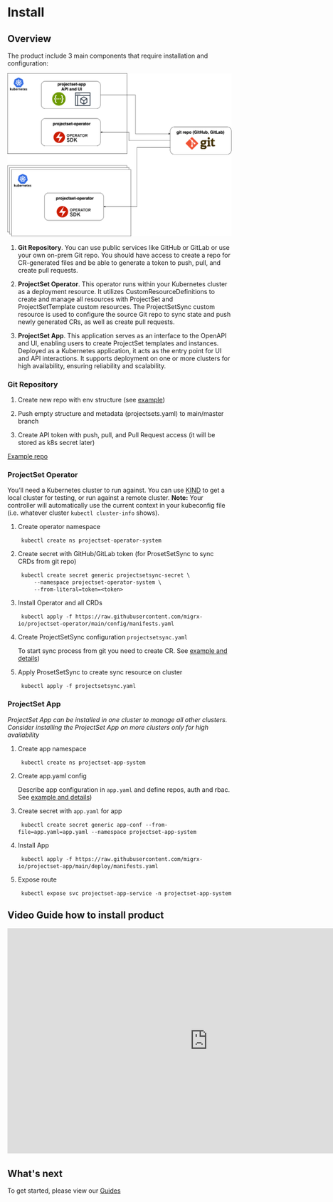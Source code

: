 # Install

## Overview

The product include 3 main components that require installation and configuration:

![Overview](./img/install_app.png)

1. **Git Repository**. You can use public services like GitHub or GitLab or use your own on-prem Git repo. You should have access to create a repo for CR-generated files and be able to generate a token to push, pull, and create pull requests.

2. **ProjectSet Operator**. This operator runs within your Kubernetes cluster as a deployment resource. It utilizes CustomResourceDefinitions to create and manage all resources with ProjectSet and ProjectSetTemplate custom resources. The ProjectSetSync custom resource is used to configure the source Git repo to sync state and push newly generated CRs, as well as create pull requests.

3. **ProjectSet App**. This application serves as an interface to the OpenAPI and UI, enabling users to create ProjectSet templates and instances. Deployed as a Kubernetes application, it acts as the entry point for UI and API interactions. It supports deployment on one or more clusters for high availability, ensuring reliability and scalability.

### Git Repository

1. Create new repo with env structure (see [example](./git.md))

2. Push empty structure and metadata (projectsets.yaml) to main/master branch

3. Create API token with push, pull, and Pull Request access (it will be stored as k8s secret later)

[Example repo](https://github.com/migrx-io/projectset-crds)

### ProjectSet Operator

You’ll need a Kubernetes cluster to run against. You can use [KIND](https://sigs.k8s.io/kind) to get a local cluster for testing, or run against a remote cluster.
**Note:** Your controller will automatically use the current context in your kubeconfig file (i.e. whatever cluster `kubectl cluster-info` shows).


1. Create operator namespace

        kubectl create ns projectset-operator-system

2. Create secret with GitHub/GitLab token (for ProsetSetSync to sync CRDs from git repo)

        kubectl create secret generic projectsetsync-secret \
            --namespace projectset-operator-system \
            --from-literal=token=<token>

3. Install Operator and all CRDs

        kubectl apply -f https://raw.githubusercontent.com/migrx-io/projectset-operator/main/config/manifests.yaml

4. Create ProjectSetSync configuration `projectsetsync.yaml`

    To start sync process from git you need to create CR.  See [example and details](/resources/#projectsetsync))

5. Apply ProsetSetSync to create sync resource on cluster


        kubectl apply -f projectsetsync.yaml


### ProjectSet App

*ProjectSet App can be installed in one cluster to manage all other clusters. Consider installing the ProjectSet App on more clusters only for high availability*


1. Create app namespace

        kubectl create ns projectset-app-system

2. Create app.yaml config

    Describe app configuration in `app.yaml` and define repos, auth and rbac. See [example and details](/app/#configuration))


3. Create secret with `app.yaml` for app

        kubectl create secret generic app-conf --from-file=app.yaml=app.yaml --namespace projectset-app-system

4. Install App

        kubectl apply -f https://raw.githubusercontent.com/migrx-io/projectset-app/main/deploy/manifests.yaml

5. Expose route 

        kubectl expose svc projectset-app-service -n projectset-app-system


## Video Guide how to install product

<iframe width="900" height="506" src="https://www.youtube.com/embed/lJ5iwvlds5M" frameborder="0" allow="accelerometer; autoplay; clipboard-write; encrypted-media; gyroscope; picture-in-picture; web-share" referrerpolicy="strict-origin-when-cross-origin" allowfullscreen></iframe>


## What's next

To get started, please view our [Guides](./ui_guide.md) 
